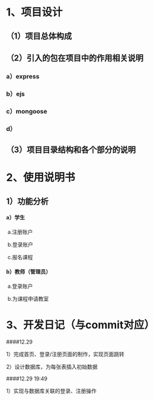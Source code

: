 # 1、项目设计

## （1）项目总体构成





## （2）引入的包在项目中的作用相关说明

### a）express

### b）ejs

### c）mongoose

### d）

## （3）项目目录结构和各个部分的说明



# 2、使用说明书

## 1）功能分析

####  	a）学生

​	a.注册账户

​	b.登录账户

​	c.报名课程

#### 	b）教师（管理员）

​	a.登录账户

​	b.为课程申请教室

# 3、开发日记（与commit对应）

####12.29

1）完成首页、登录/注册页面的制作，实现页面跳转 

2）设计数据库，为每张表插入初始数据

####12.29 19:49

1）实现与数据库关联的登录、注册操作
